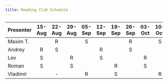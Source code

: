 ```yaml
---
title: Reading Club Schedule
---
```


| Presenter | 15-Aug | 22-Aug | 29-Aug | 05-Sep | 12-Sep | 19-Sep | 26-Sep | 03-Oct | 10-Oct |
|:----------|:------:|:------:|:------:|:------:|:------:|:------:|:------:|:------:|:------:|
| Maxim T.  |        |   R    |        |   S    |        |        |   R    |        |   S    |
| Andrey    |   R    |   S    |        |        |   R    |        |   S    |        |        |
| Lev       |   S    |        |   R    |        |   S    |        |        |   R    |        |
| Roman     |   S    |        |   S    |        |        |   R    |        |   S    |        |
| Vladimir  |        |   -    |        |   R    |        |   S    |        |        |   R    |
